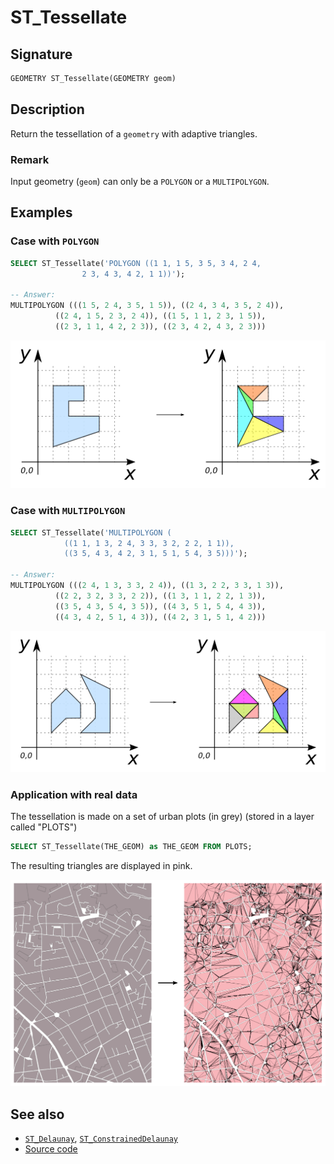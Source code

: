 # ST_Tessellate

## Signature

```sql
GEOMETRY ST_Tessellate(GEOMETRY geom)
```

## Description
Return the tessellation of a `geometry` with adaptive triangles.

### Remark
Input geometry (`geom`) can only be a `POLYGON` or a `MULTIPOLYGON`. 

## Examples

### Case with `POLYGON`

```sql
SELECT ST_Tessellate('POLYGON ((1 1, 1 5, 3 5, 3 4, 2 4, 
				2 3, 4 3, 4 2, 1 1))');

-- Answer: 
MULTIPOLYGON (((1 5, 2 4, 3 5, 1 5)), ((2 4, 3 4, 3 5, 2 4)), 
	      ((2 4, 1 5, 2 3, 2 4)), ((1 5, 1 1, 2 3, 1 5)), 
	      ((2 3, 1 1, 4 2, 2 3)), ((2 3, 4 2, 4 3, 2 3)))
```

![](./ST_Tessellate_1.png)

### Case with `MULTIPOLYGON`

```sql
SELECT ST_Tessellate('MULTIPOLYGON (
			((1 1, 1 3, 2 4, 3 3, 3 2, 2 2, 1 1)), 
  			((3 5, 4 3, 4 2, 3 1, 5 1, 5 4, 3 5)))');

-- Answer: 
MULTIPOLYGON (((2 4, 1 3, 3 3, 2 4)), ((1 3, 2 2, 3 3, 1 3)), 
	      ((2 2, 3 2, 3 3, 2 2)), ((1 3, 1 1, 2 2, 1 3)), 
	      ((3 5, 4 3, 5 4, 3 5)), ((4 3, 5 1, 5 4, 4 3)), 
	      ((4 3, 4 2, 5 1, 4 3)), ((4 2, 3 1, 5 1, 4 2)))
```

![](./ST_Tessellate_2.png)

### Application with real data

The tessellation is made on a set of urban plots (in grey) (stored in a layer called "PLOTS")

```sql
SELECT ST_Tessellate(THE_GEOM) as THE_GEOM FROM PLOTS;
```

The resulting triangles are displayed in pink.

![](./ST_Tessellate_3.png)

## See also

* [`ST_Delaunay`](../ST_Delaunay), [`ST_ConstrainedDelaunay`](../ST_ConstrainedDelaunay)
* <a href="https://github.com/orbisgis/h2gis/blob/master/h2gis-functions/src/main/java/org/h2gis/functions/spatial/mesh/ST_Tessellate.java" target="_blank">Source code</a>
